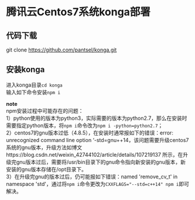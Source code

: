 # 腾讯云Centos7系统konga部署

## 代码下载
git clone https://github.com/pantsel/konga.git

## 安装konga
进入konga目录`cd konga`     
输入如下命令安装`npm i`    

**note**    
npm安装过程中可能存在的问题：   
1）python使用的版本为python3，实际需要的版本为python2.7，那么在安装时需要指定python版本，将`npm i`命令改为`npm i -python=python2.7`；   
2）centos7的gnu版本过低（4.8.5），在安装时通常报如下的错误：error: unrecognized command line option ‘-std=gnu++14，该问题需要升级centos7系统的gnu版本，升级方法如博文https://blog.csdn.net/weixin_42744102/article/details/107219137 所示，在升级完gnu版本过后，需要将/usr/bin目录下的gnu命令指向新安装的gnu版本，新安装的gnu版本存储在/opt目录下。   
3）在升级完gnu的版本过后，仍可能报如下错误：named 'remove_cv_t' in namespace 'std'，通过将`npm i`命令更改为`CXXFLAGS="--std=c++14" npm i`即可解决。

